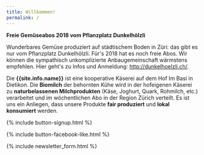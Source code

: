 ```yaml
---
title: Willkommen!
permalink: /
---
```


<div class="alert alert-success" role="alert" data-href=" http://dunkelhoelzli.ch">
  <div style="font-weight:bold;">
    Freie Gemüseabos 2018 vom Pflanzplatz Dunkelhölzli
  </div>

 Wunderbares Gemüse produziert auf städtischem Boden in Züri: das gibt es nur vom Pflanzplatz Dunkelhölzli. Für's 2018 hat es noch freie Abos. Wir können die sympathisch unkomplizierte Anbaugemeinschaft wärmstens empfehlen. Hier geht's zu Infos und Anmeldung: http://dunkelhoelzli.ch/.
 
</div>

Die **{{site.info.name}}** ist eine kooperative Käserei auf dem
Hof Im Basi in Dietikon. Die **Biomilch** der behornten Kühe wird in der
hofeigenen Käserei zu **naturbelassenen Milchprodukten** (Käse, Joghurt, Quark,
Rohmilch, etc.) verarbeitet und im wöchentlichen Abo in der Region
Zürich verteilt. Es ist uns ein Anliegen, dass unsere Produkte **fair produziert**
und **lokal konsumiert** werden.

{% include button-signup.html %}

{% include button-facebook-like.html %}

{% include newsletter_form.html %}
